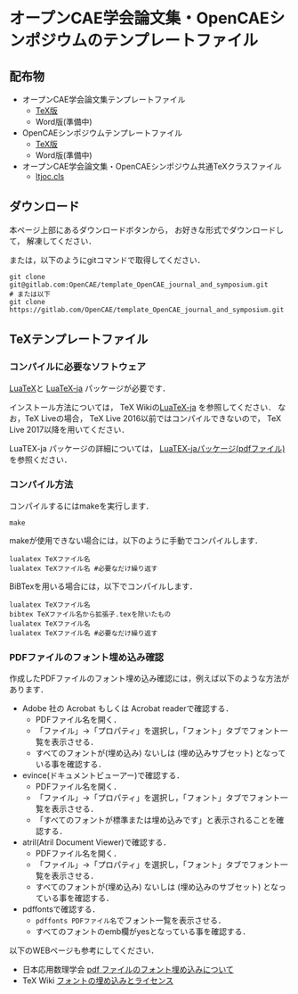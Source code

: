 # オープンCAE学会論文集・OpenCAEシンポジウムのテンプレートファイル

## 配布物
- オープンCAE学会論文集テンプレートファイル
  - [TeX版](https://gitlab.com/OpenCAE/template_OpenCAE_journal_and_symposium/tree/master/journal/TeX) 
  - Word版(準備中)
- OpenCAEシンポジウムテンプレートファイル
  - [TeX版](https://gitlab.com/OpenCAE/template_OpenCAE_journal_and_symposium/tree/master/symposium/TeX) 
  - Word版(準備中)
- オープンCAE学会論文集・OpenCAEシンポジウム共通TeXクラスファイル
  - [ltjoc.cls](https://gitlab.com/OpenCAE/template_OpenCAE_journal_and_symposium/tree/master/style/ltjoc.cls) 

## ダウンロード

本ページ上部にあるダウンロードボタンから，
お好きな形式でダウンロードして，
解凍してください．

または，以下のようにgitコマンドで取得してください．

```
git clone git@gitlab.com:OpenCAE/template_OpenCAE_journal_and_symposium.git
# または以下
git clone https://gitlab.com/OpenCAE/template_OpenCAE_journal_and_symposium.git
```

## TeXテンプレートファイル
### コンパイルに必要なソフトウェア
[LuaTeX](http://www.luatex.org/)と
[LuaTeX-ja](https://ja.osdn.net/projects/luatex-ja/wiki/FrontPage)
パッケージが必要です．

インストール方法については，
TeX Wikiの[LuaTeX-ja](https://texwiki.texjp.org/?LuaTeX-ja)
を参照してください．
なお，TeX Liveの場合，
TeX Live 2016以前ではコンパイルできないので，
TeX Live 2017以降を用いてください．

LuaTEX-ja パッケージの詳細については，
[LuaTEX-jaパッケージ(pdfファイル)](http://mirrors.ibiblio.org/CTAN/macros/luatex/generic/luatexja/doc/luatexja-ja.pdf)
を参照ください．

### コンパイル方法

コンパイルするにはmakeを実行します．

```
make
```

makeが使用できない場合には，以下のように手動でコンパイルします．

```
lualatex TeXファイル名
lualatex TeXファイル名 #必要なだけ繰り返す
```

BiBTexを用いる場合には，以下でコンパイルします．

```
lualatex TeXファイル名
bibtex TeXファイル名から拡張子.texを除いたもの
lualatex TeXファイル名
lualatex TeXファイル名 #必要なだけ繰り返す
```

### PDFファイルのフォント埋め込み確認

作成したPDFファイルのフォント埋め込み確認には，例えば以下のような方法があります．

- Adobe 社の Acrobat もしくは Acrobat readerで確認する．
  - PDFファイル名を開く．
  - 「ファイル」→「プロパティ」を選択し，「フォント」タブでフォント一覧を表示させる．
  - すべてのフォントが(埋め込み) ないしは (埋め込みサブセット) となっている事を確認する．
- evince(ドキュメントビューアー)で確認する．
  - PDFファイル名を開く．
  - 「ファイル」→「プロパティ」を選択し，「フォント」タブでフォント一覧を表示させる．
  - 「すべてのフォントが標準または埋め込みです」と表示されることを確認する．
- atril(Atril Document Viewer)で確認する．
  - PDFファイル名を開く．
  - 「ファイル」→「プロパティ」を選択し，「フォント」タブでフォント一覧を表示させる．
  - すべてのフォントが(埋め込み) ないしは (埋め込みのサブセット) となっている事を確認する．
- pdffontsで確認する．
  - ```pdffonts PDFファイル名```でフォント一覧を表示させる．
  - すべてのフォントのemb欄がyesとなっている事を確認する．

以下のWEBページも参考にしてください．
- 日本応用数理学会 [pdf ファイルのフォント埋め込みについて](http://www.jsiam.org/modules/xfsection/article.php?articleid=57)
- TeX Wiki [フォントの埋め込みとライセンス](https://texwiki.texjp.org/?%E3%83%95%E3%82%A9%E3%83%B3%E3%83%88%E3%81%AE%E5%9F%8B%E3%82%81%E8%BE%BC%E3%81%BF%E3%81%A8%E3%83%A9%E3%82%A4%E3%82%BB%E3%83%B3%E3%82%B9)

